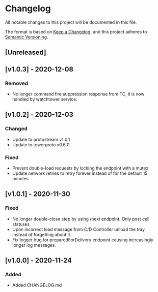# Changelog
All notable changes to this project will be documented in this file.

The format is based on [Keep a Changelog](https://keepachangelog.com/en/1.0.0/),
and this project adheres to [Semantic Versioning](https://semver.org/spec/v2.0.0.html).

## [Unreleased]

## [v1.0.3] - 2020-12-08
### Removed
- No longer command fire suppression response from TC, it is now handled by watchtower service.

## [v1.0.2] - 2020-12-03
### Changed
- Update to protostream v1.0.1
- Update to towerproto v0.6.0

### Fixed
- Prevent double-load requests by locking the endpoint with a mutex.
- Update network retries to retry forever instead of for the default 15 minutes.

## [v1.0.1] - 2020-11-30
### Fixed
- No longer double-close step by using /next endpoint. Only post cell statuses.
- Upon incorrect load message from C/D Controller unload the tray instead of
  forgetting about it.
- Fix logger bug for preparedForDelivery endpoint causing increasingly longer
  log messages.
## [v1.0.0] - 2020-11-24
### Added
- Added CHANGELOG.md

